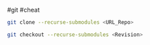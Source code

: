 #git #cheat 

```sh
git clone --recurse-submodules <URL_Repo>

git checkout --recurse-submodules <Revision>
```
